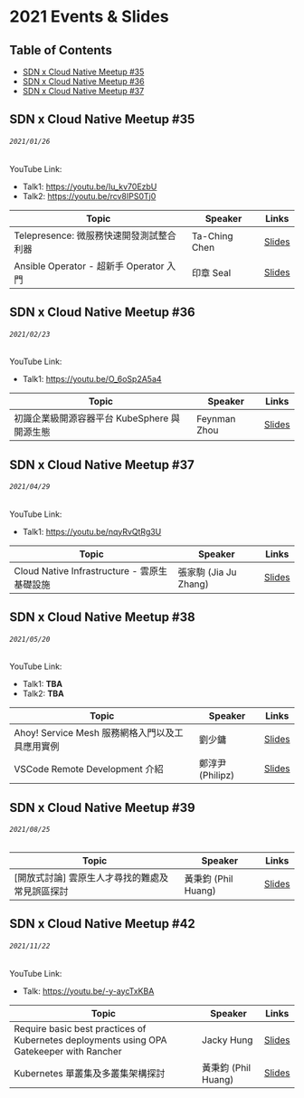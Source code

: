 # 2021 Events & Slides

## Table of Contents
- [SDN x Cloud Native Meetup #35](#sdn-x-cloud-native-meetup-35)
- [SDN x Cloud Native Meetup #36](#sdn-x-cloud-native-meetup-36)
- [SDN x Cloud Native Meetup #37](#sdn-x-cloud-native-meetup-37)

## SDN x Cloud Native Meetup #35
###### `2021/01/26`

YouTube Link:
  - Talk1: https://youtu.be/Iu_kv70EzbU
  - Talk2: https://youtu.be/rcv8IPS0Tj0

| Topic       | Speaker        | Links |
|-------------|----------------|--------------|
| Telepresence: 微服務快速開發測試整合利器 | Ta-Ching Chen | [Slides](https://docsend.com/view/h3zr885eiuqj94wi) |
| Ansible Operator - 超新手 Operator 入門 | 印章 Seal | [Slides](https://slides.com/rockwyc992/ansible-operator-20210126) |

## SDN x Cloud Native Meetup #36
###### `2021/02/23`

YouTube Link:
- Talk1: https://youtu.be/O_6oSp2A5a4

| Topic       | Speaker        | Links |
|-------------|----------------|--------------|
| 初識企業級開源容器平台 KubeSphere 與開源生態 | Feynman Zhou | [Slides](https://docs.google.com/presentation/d/1CcUAi1QC9ERxdE8E2Z34ZmOGcLuM7cvTmm6xmkujY18/mobilepresent?slide=id.gbfae4e8c29_2_26) |

## SDN x Cloud Native Meetup #37
###### `2021/04/29`

YouTube Link:
- Talk1: https://youtu.be/nqyRvQtRg3U

| Topic       | Speaker        | Links |
|-------------|----------------|--------------|
| Cloud Native Infrastructure - 雲原生基礎設施 | 張家駒 (Jia Ju Zhang) | [Slides](https://speakerdeck.com/hazel910159/yun-yuan-sheng-ji-chu-she-shi) |

## SDN x Cloud Native Meetup #38
###### `2021/05/20`

YouTube Link:
- Talk1: **TBA**
- Talk2: **TBA**

| Topic       | Speaker        | Links |
|-------------|----------------|--------------|
| Ahoy! Service Mesh 服務網格入門以及工具應用實例 | 劉少鏞 | [Slides](https://docs.google.com/presentation/d/1qyixmBQUNRq6VTSjC71mskAuWcrwYhU1/edit?usp=sharing&ouid=111559362429854764500&rtpof=true&sd=true) |
| VSCode Remote Development 介紹 | 鄭淳尹(Philipz) | [Slides](https://drive.google.com/file/d/1ZNADIUAZB-ZAkG2eEwq8M1Iax_uyB-4D/view?usp=sharing) |

## SDN x Cloud Native Meetup #39
###### `2021/08/25`

| Topic       | Speaker        | Links |
|-------------|----------------|--------------|
| [開放式討論] 雲原生人才尋找的難處及常見誤區探討 | 黃秉鈞 (Phil Huang) | [Slides](https://speakerdeck.com/pichuang/20210824-yun-yuan-sheng-ren-cai-xun-zhao-de-nan-chu-ji-chang-jian-wu-qu-tan-tao) |

## SDN x Cloud Native Meetup #42
###### `2021/11/22`

YouTube Link:
- Talk: https://youtu.be/-y-aycTxKBA

| Topic       | Speaker        | Links |
|-------------|----------------|--------------|
| Require basic best practices of Kubernetes deployments using OPA Gatekeeper with Rancher | Jacky Hung | [Slides](https://docs.google.com/presentation/d/1BgqrnabVTrKaZ3kfOiNdgSC2LLOFgHmjmJmDPKL7LfY/edit?usp=sharing) |
| Kubernetes 單叢集及多叢集架構探討 | 黃秉鈞 (Phil Huang) | [Slides](https://docs.google.com/presentation/d/1GBInjH45Vremz4_463T3Z5VK9CC_atpYSI-4yAY8QuE/edit?usp=sharing) |
